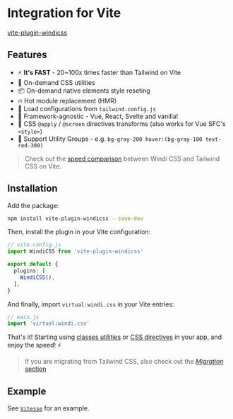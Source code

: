 [speed comparison]: https://twitter.com/antfu7/status/1361398324587163648
[vite-plugin-windicss]: https://github.com/windicss/vite-plugin-windicss
[CSS directives]: /guide/features/directives
[classes utilities]: /guide/features/utilities
[migration]: /guide/migration

# Integration for Vite

[vite-plugin-windicss]

## Features

- ⚡️ **It's FAST** - 20~100x times faster than Tailwind on Vite
- 🧩 On-demand CSS utilities
- 📦 On-demand native elements style reseting
- 🔥 Hot module replacement (HMR)
- 🍃 Load configurations from `tailwind.config.js`
- 🤝 Framework-agnostic - Vue, React, Svelte and vanilla!
- 📄 CSS `@apply` / `@screen` directives transforms (also works for Vue SFC's `<style>`)
- 🎳 Support Utility Groups - e.g. `bg-gray-200 hover:(bg-gray-100 text-red-300)`

> Check out the [speed comparison] between Windi CSS and Tailwind CSS on Vite.

## Installation

Add the package:

```bash
npm install vite-plugin-windicss --save-dev
```

Then, install the plugin in your Vite configuration:

```ts
// vite.config.js
import WindiCSS from 'vite-plugin-windicss'

export default {
  plugins: [
    WindiCSS(),
  ],
}
```

And finally, import `virtual:windi.css` in your Vite entries:

```js
// main.js
import 'virtual:windi.css'
```

That's it! Starting using [classes utilities] or [CSS directives] in your app, and enjoy the speed! ⚡️

> If you are migrating from Tailwind CSS, also check out the [_Migration_ section][migration]

## Example

See [`Vitesse`](https://github.com/antfu/vitesse) for an example.

